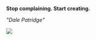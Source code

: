 **Stop complaining. Start creating.**

*"Dale Patridge"*

![](https://api.nosense.lol/ghvc/?username=cdfrm)